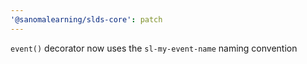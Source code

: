 ```yaml
---
'@sanomalearning/slds-core': patch
---
```


`event()` decorator now uses the `sl-my-event-name` naming convention
